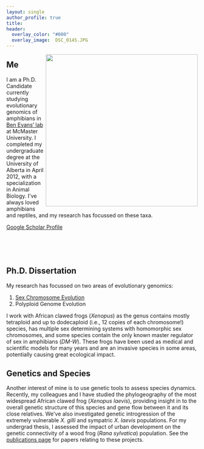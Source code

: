 ```yaml
---
layout: single
author_profile: true
title:
header:
  overlay_color: "#000"
  overlay_image:  DSC_0145.JPG
---
```


<img src="{{ '/images/moustache.jpg' | prepend: site.baseurl }}" alt="" style="width: 400px; float: right">


## Me

I am a Ph.D. Candidate currently studying evolutionary genomics of amphibians in [Ben Evans’ lab](http://benevanslab.wordpress.com/) at McMaster University. I completed my undergraduate degree at the University of Alberta in April 2012, with a specialization in Animal Biology. I've always loved amphibians and reptiles, and my research has focussed on these taxa.  

[Google Scholar Profile](https://scholar.google.ca/citations?user=HRMZkDwAAAAJ&hl=en)

<br>
<br>
<br>

## Ph.D. Dissertation
My research has focussed on two areas of evolutionary genomics:

1. [Sex Chromosome Evolution](/_pages/sex_chr_project/)
2. Polyploid Genome Evolution

I work with African clawed frogs (*Xenopus*) as the genus contains mostly tetraploid and up to dodecaploid (i.e., 12 copies of each chromosome!) species, has multiple sex determining systems with homomorphic sex chromosomes, and some species contain the only known master regulator of sex in amphibians (*DM-W*). These frogs have been used as medical and scientific models for many years and are an invasive species in some areas, potentially causing great ecological impact.


## Genetics and Species

Another interest of mine is to use genetic tools to assess species dynamics. Recently, my colleagues and I have studied the phylogeography of the most widespread African clawed frog (*Xenopus laevis*), providing insight in to the overall genetic structure of this species and gene flow between it and its close relatives. We've also investigated genetic introgression of the extremely vulnerable *X. gilli* and sympatric *X. laevis* populations. For my undergrad thesis, I assessed the impact of urban development on the genetic connectivity of a wood frog (*Rana sylvatica*) population. See the [publications page](/_pages/publications/) for papers relating to these projects.
